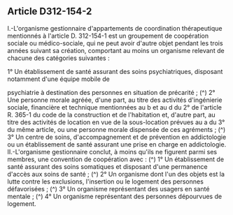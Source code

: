 ## Article D312-154-2

I.-L'organisme gestionnaire d'appartements de coordination thérapeutique mentionnés à l'article D.
312-154-1 est un groupement de coopération sociale ou médico-sociale, qui ne peut avoir d'autre objet
pendant les trois années suivant sa création, comportant au moins un organisme relevant de chacune des
catégories suivantes :


1° Un établissement de santé assurant des soins psychiatriques, disposant notamment d'une équipe mobile de

psychiatrie à destination des personnes en situation de précarité ; (^)
2° Une personne morale agréée, d'une part, au titre des activités d'ingénierie sociale, financière et technique
mentionnées au b et au d du 2° de l'article R. 365-1 du code de la construction et de l'habitation et, d'autre
part, au titre des activités de location en vue de la sous-location prévues au a du 3° du même article, ou une
personne morale dispensée de ces agréments ; (^)
3° Un centre de soins, d'accompagnement et de prévention en addictologie ou un établissement de santé
assurant une prise en charge en addictologie.
II.-L'organisme gestionnaire conclut, à moins qu'ils ne figurent parmi ses membres, une convention de
coopération avec : (^)
1° Un établissement de santé assurant des soins somatiques et disposant d'une permanence d'accès aux soins
de santé ; (^)
2° Un organisme dont l'un des objets est la lutte contre les exclusions, l'insertion ou le logement des
personnes défavorisées ; (^)
3° Un organisme représentant des usagers en santé mentale ; (^)
4° Un organisme représentant des personnes dépourvues de logement.

